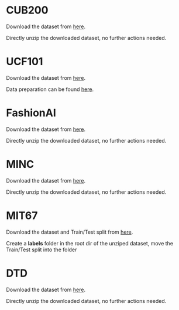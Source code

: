 # CUB200

Download the dataset from [here](http://www.vision.caltech.edu/visipedia/CUB-200.html). 

Directly unzip the downloaded dataset, no further actions needed. 


# UCF101

Download the dataset from [here](https://www.crcv.ucf.edu/data/UCF101.php). 

Data preparation can be found [here](https://github.com/bryanyzhu/two-stream-pytorch). 


# FashionAI

Download the dataset from [here](https://tianchi.aliyun.com/competition/entrance/231649/information). 

Directly unzip the downloaded dataset, no further actions needed.


# MINC

Download the dataset from [here](http://opensurfaces.cs.cornell.edu/publications/minc/#download). 

Directly unzip the downloaded dataset, no further actions needed. 

# MIT67

Download the dataset and Train/Test split from [here](http://web.mit.edu/torralba/www/indoor.html). 

Create a **labels** folder in the root dir of the unziped dataset, move the Train/Test split into the folder

# DTD

Download the dataset from [here](https://www.robots.ox.ac.uk/~vgg/data/dtd/index.html#citation). 

Directly unzip the downloaded dataset, no further actions needed. 
